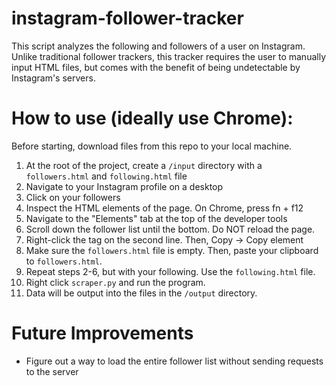 # instagram-follower-tracker
This script analyzes the following and followers of a user on Instagram. Unlike traditional follower trackers,
this tracker requires the user to manually input HTML files, but comes with the benefit of being undetectable
by Instagram's servers.

# How to use (ideally use Chrome):

Before starting, download files from this repo to your local machine.

1. At the root of the project, create a `/input` directory with a `followers.html` and `following.html` file
2. Navigate to your Instagram profile on a desktop
3. Click on your followers
4. Inspect the HTML elements of the page. On Chrome, press fn + f12
5. Navigate to the "Elements" tab at the top of the developer tools
6. Scroll down the follower list until the bottom. Do NOT reload the page.
7. Right-click the <html> tag on the second line. Then, Copy -> Copy element
8. Make sure the `followers.html` file is empty. Then, paste your clipboard to `followers.html`.
9. Repeat steps 2-6, but with your following. Use the `following.html` file.
10. Right click `scraper.py` and run the program.
11. Data will be output into the files in the `/output` directory.


# Future Improvements
- Figure out a way to load the entire follower list without sending requests to the server